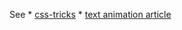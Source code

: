 See 
    * [css-tricks](https://css-tricks.com/guide-svg-animations-smil/)
    * [text animation article](http://tympanus.net/codrops/2015/02/16/create-animated-text-fills/)
